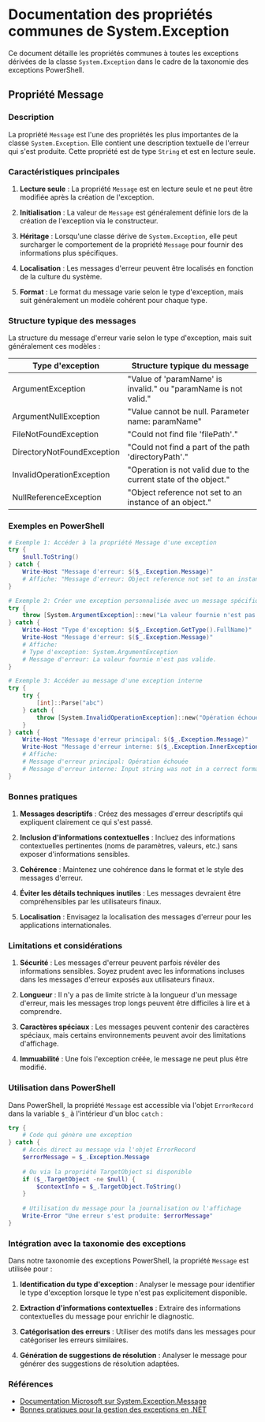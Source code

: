 # Documentation des propriétés communes de System.Exception

Ce document détaille les propriétés communes à toutes les exceptions dérivées de la classe `System.Exception` dans le cadre de la taxonomie des exceptions PowerShell.

## Propriété Message

### Description

La propriété `Message` est l'une des propriétés les plus importantes de la classe `System.Exception`. Elle contient une description textuelle de l'erreur qui s'est produite. Cette propriété est de type `String` et est en lecture seule.

### Caractéristiques principales

1. **Lecture seule** : La propriété `Message` est en lecture seule et ne peut être modifiée après la création de l'exception.

2. **Initialisation** : La valeur de `Message` est généralement définie lors de la création de l'exception via le constructeur.

3. **Héritage** : Lorsqu'une classe dérive de `System.Exception`, elle peut surcharger le comportement de la propriété `Message` pour fournir des informations plus spécifiques.

4. **Localisation** : Les messages d'erreur peuvent être localisés en fonction de la culture du système.

5. **Format** : Le format du message varie selon le type d'exception, mais suit généralement un modèle cohérent pour chaque type.

### Structure typique des messages

La structure du message d'erreur varie selon le type d'exception, mais suit généralement ces modèles :

| Type d'exception | Structure typique du message |
|------------------|------------------------------|
| ArgumentException | "Value of 'paramName' is invalid." ou "paramName is not valid." |
| ArgumentNullException | "Value cannot be null. Parameter name: paramName" |
| FileNotFoundException | "Could not find file 'filePath'." |
| DirectoryNotFoundException | "Could not find a part of the path 'directoryPath'." |
| InvalidOperationException | "Operation is not valid due to the current state of the object." |
| NullReferenceException | "Object reference not set to an instance of an object." |

### Exemples en PowerShell

```powershell
# Exemple 1: Accéder à la propriété Message d'une exception
try {
    $null.ToString()
} catch {
    Write-Host "Message d'erreur: $($_.Exception.Message)"
    # Affiche: "Message d'erreur: Object reference not set to an instance of an object."
}

# Exemple 2: Créer une exception personnalisée avec un message spécifique
try {
    throw [System.ArgumentException]::new("La valeur fournie n'est pas valide.", "monParametre")
} catch {
    Write-Host "Type d'exception: $($_.Exception.GetType().FullName)"
    Write-Host "Message d'erreur: $($_.Exception.Message)"
    # Affiche:
    # Type d'exception: System.ArgumentException
    # Message d'erreur: La valeur fournie n'est pas valide.
}

# Exemple 3: Accéder au message d'une exception interne
try {
    try {
        [int]::Parse("abc")
    } catch {
        throw [System.InvalidOperationException]::new("Opération échouée", $_.Exception)
    }
} catch {
    Write-Host "Message d'erreur principal: $($_.Exception.Message)"
    Write-Host "Message d'erreur interne: $($_.Exception.InnerException.Message)"
    # Affiche:
    # Message d'erreur principal: Opération échouée
    # Message d'erreur interne: Input string was not in a correct format.
}
```

### Bonnes pratiques

1. **Messages descriptifs** : Créez des messages d'erreur descriptifs qui expliquent clairement ce qui s'est passé.

2. **Inclusion d'informations contextuelles** : Incluez des informations contextuelles pertinentes (noms de paramètres, valeurs, etc.) sans exposer d'informations sensibles.

3. **Cohérence** : Maintenez une cohérence dans le format et le style des messages d'erreur.

4. **Éviter les détails techniques inutiles** : Les messages devraient être compréhensibles par les utilisateurs finaux.

5. **Localisation** : Envisagez la localisation des messages d'erreur pour les applications internationales.

### Limitations et considérations

1. **Sécurité** : Les messages d'erreur peuvent parfois révéler des informations sensibles. Soyez prudent avec les informations incluses dans les messages d'erreur exposés aux utilisateurs finaux.

2. **Longueur** : Il n'y a pas de limite stricte à la longueur d'un message d'erreur, mais les messages trop longs peuvent être difficiles à lire et à comprendre.

3. **Caractères spéciaux** : Les messages peuvent contenir des caractères spéciaux, mais certains environnements peuvent avoir des limitations d'affichage.

4. **Immuabilité** : Une fois l'exception créée, le message ne peut plus être modifié.

### Utilisation dans PowerShell

Dans PowerShell, la propriété `Message` est accessible via l'objet `ErrorRecord` dans la variable `$_` à l'intérieur d'un bloc `catch` :

```powershell
try {
    # Code qui génère une exception
} catch {
    # Accès direct au message via l'objet ErrorRecord
    $errorMessage = $_.Exception.Message
    
    # Ou via la propriété TargetObject si disponible
    if ($_.TargetObject -ne $null) {
        $contextInfo = $_.TargetObject.ToString()
    }
    
    # Utilisation du message pour la journalisation ou l'affichage
    Write-Error "Une erreur s'est produite: $errorMessage"
}
```

### Intégration avec la taxonomie des exceptions

Dans notre taxonomie des exceptions PowerShell, la propriété `Message` est utilisée pour :

1. **Identification du type d'exception** : Analyser le message pour identifier le type d'exception lorsque le type n'est pas explicitement disponible.

2. **Extraction d'informations contextuelles** : Extraire des informations contextuelles du message pour enrichir le diagnostic.

3. **Catégorisation des erreurs** : Utiliser des motifs dans les messages pour catégoriser les erreurs similaires.

4. **Génération de suggestions de résolution** : Analyser le message pour générer des suggestions de résolution adaptées.

### Références

- [Documentation Microsoft sur System.Exception.Message](https://docs.microsoft.com/en-us/dotnet/api/system.exception.message)
- [Bonnes pratiques pour la gestion des exceptions en .NET](https://docs.microsoft.com/en-us/dotnet/standard/exceptions/best-practices-for-exceptions)
